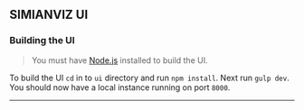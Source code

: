 ## SIMIANVIZ UI

### Building the UI

> You must have [Node.js](http://nodejs.org) installed to build the UI.

To build the UI `cd` in to `ui` directory and run `npm install`. Next run `gulp dev`.
You should now have a local instance running on port `8000`.

___

